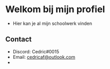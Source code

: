 # Welkom bij mijn profiel

* Hier kan je al mijn schoolwerk vinden

## Contact
* Discord: Cedric#0015
* Email: cedricaf@outlook.com
* 
